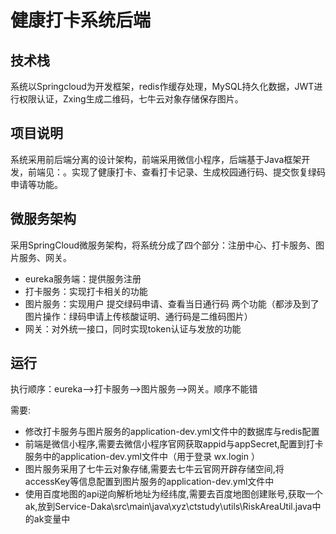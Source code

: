# 健康打卡系统后端
## 技术栈
系统以Springcloud为开发框架，redis作缓存处理，MySQL持久化数据，JWT进行权限认证，Zxing生成二维码，七牛云对象存储保存图片。
## 项目说明
系统采用前后端分离的设计架构，前端采用微信小程序，后端基于Java框架开发，前端见：。实现了健康打卡、查看打卡记录、生成校园通行码、提交恢复绿码申请等功能。
## 微服务架构
采用SpringCloud微服务架构，将系统分成了四个部分：注册中心、打卡服务、图片服务、网关。
- eureka服务端：提供服务注册
- 打卡服务：实现打卡相关的功能
- 图片服务：实现用户 提交绿码申请、查看当日通行码 两个功能（都涉及到了图片操作：绿码申请上传核酸证明、通行码是二维码图片）
- 网关：对外统一接口，同时实现token认证与发放的功能
## 运行
执行顺序：eureka-->打卡服务-->图片服务-->网关。顺序不能错

需要:
- 修改打卡服务与图片服务的application-dev.yml文件中的数据库与redis配置
- 前端是微信小程序,需要去微信小程序官网获取appid与appSecret,配置到打卡服务中的application-dev.yml文件中（用于登录 wx.login ）
- 图片服务采用了七牛云对象存储,需要去七牛云官网开辟存储空间,将accessKey等信息配置到图片服务的application-dev.yml文件中
- 使用百度地图的api逆向解析地址为经纬度,需要去百度地图创建账号,获取一个ak,放到Service-Daka\src\main\java\xyz\ctstudy\utils\RiskAreaUtil.java中的ak变量中





